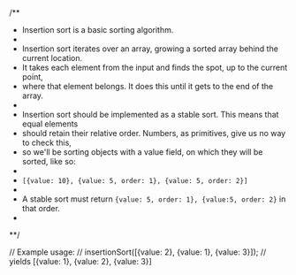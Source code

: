 /**
 * Insertion sort is a basic sorting algorithm.
 *
 * Insertion sort iterates over an array, growing a sorted array behind the current location.
 * It takes each element from the input and finds the spot, up to the current point,
 * where that element belongs. It does this until it gets to the end of the array.
 *
 * Insertion sort should be implemented as a stable sort. This means that equal elements
 * should retain their relative order. Numbers, as primitives, give us no way to check this,
 * so we'll be sorting objects with a value field, on which they will be sorted, like so:
 *
 * `[{value: 10}, {value: 5, order: 1}, {value: 5, order: 2}]`
 *
 * A stable sort must return `{value: 5, order: 1}, {value:5, order: 2}` in that order.
 *
 **/

// Example usage:
// insertionSort([{value: 2}, {value: 1}, {value: 3}]);
// yields [{value: 1}, {value: 2}, {value: 3}]
